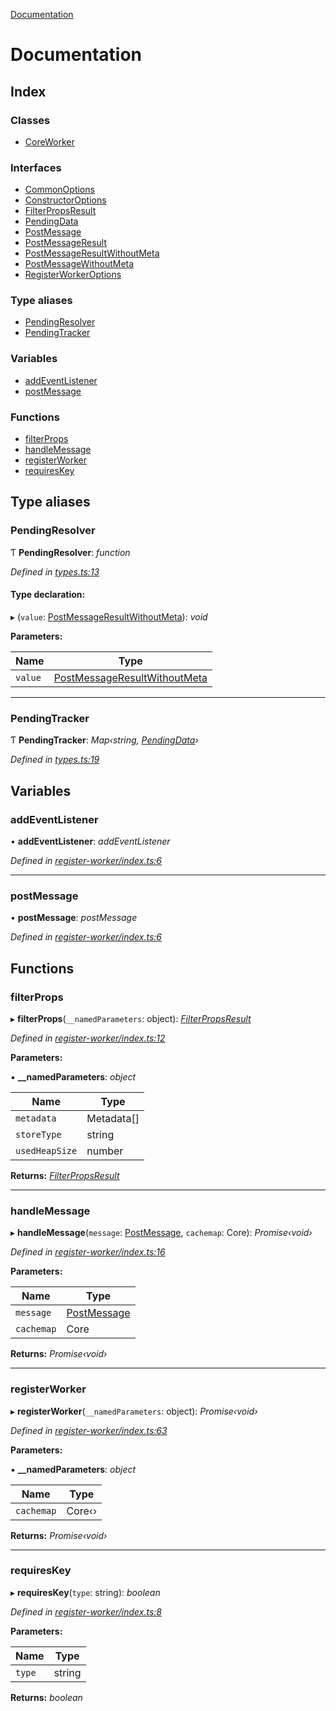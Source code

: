 [Documentation](README.md)

# Documentation

## Index

### Classes

* [CoreWorker](classes/coreworker.md)

### Interfaces

* [CommonOptions](interfaces/commonoptions.md)
* [ConstructorOptions](interfaces/constructoroptions.md)
* [FilterPropsResult](interfaces/filterpropsresult.md)
* [PendingData](interfaces/pendingdata.md)
* [PostMessage](interfaces/postmessage.md)
* [PostMessageResult](interfaces/postmessageresult.md)
* [PostMessageResultWithoutMeta](interfaces/postmessageresultwithoutmeta.md)
* [PostMessageWithoutMeta](interfaces/postmessagewithoutmeta.md)
* [RegisterWorkerOptions](interfaces/registerworkeroptions.md)

### Type aliases

* [PendingResolver](README.md#pendingresolver)
* [PendingTracker](README.md#pendingtracker)

### Variables

* [addEventListener](README.md#addeventlistener)
* [postMessage](README.md#postmessage)

### Functions

* [filterProps](README.md#filterprops)
* [handleMessage](README.md#handlemessage)
* [registerWorker](README.md#registerworker)
* [requiresKey](README.md#requireskey)

## Type aliases

###  PendingResolver

Ƭ **PendingResolver**: *function*

*Defined in [types.ts:13](https://github.com/badbatch/cachemap/blob/2f4f64a/packages/core-worker/src/types.ts#L13)*

#### Type declaration:

▸ (`value`: [PostMessageResultWithoutMeta](interfaces/postmessageresultwithoutmeta.md)): *void*

**Parameters:**

Name | Type |
------ | ------ |
`value` | [PostMessageResultWithoutMeta](interfaces/postmessageresultwithoutmeta.md) |

___

###  PendingTracker

Ƭ **PendingTracker**: *Map‹string, [PendingData](interfaces/pendingdata.md)›*

*Defined in [types.ts:19](https://github.com/badbatch/cachemap/blob/2f4f64a/packages/core-worker/src/types.ts#L19)*

## Variables

###  addEventListener

• **addEventListener**: *addEventListener*

*Defined in [register-worker/index.ts:6](https://github.com/badbatch/cachemap/blob/2f4f64a/packages/core-worker/src/register-worker/index.ts#L6)*

___

###  postMessage

• **postMessage**: *postMessage*

*Defined in [register-worker/index.ts:6](https://github.com/badbatch/cachemap/blob/2f4f64a/packages/core-worker/src/register-worker/index.ts#L6)*

## Functions

###  filterProps

▸ **filterProps**(`__namedParameters`: object): *[FilterPropsResult](interfaces/filterpropsresult.md)*

*Defined in [register-worker/index.ts:12](https://github.com/badbatch/cachemap/blob/2f4f64a/packages/core-worker/src/register-worker/index.ts#L12)*

**Parameters:**

▪ **__namedParameters**: *object*

Name | Type |
------ | ------ |
`metadata` | Metadata[] |
`storeType` | string |
`usedHeapSize` | number |

**Returns:** *[FilterPropsResult](interfaces/filterpropsresult.md)*

___

###  handleMessage

▸ **handleMessage**(`message`: [PostMessage](interfaces/postmessage.md), `cachemap`: Core): *Promise‹void›*

*Defined in [register-worker/index.ts:16](https://github.com/badbatch/cachemap/blob/2f4f64a/packages/core-worker/src/register-worker/index.ts#L16)*

**Parameters:**

Name | Type |
------ | ------ |
`message` | [PostMessage](interfaces/postmessage.md) |
`cachemap` | Core |

**Returns:** *Promise‹void›*

___

###  registerWorker

▸ **registerWorker**(`__namedParameters`: object): *Promise‹void›*

*Defined in [register-worker/index.ts:63](https://github.com/badbatch/cachemap/blob/2f4f64a/packages/core-worker/src/register-worker/index.ts#L63)*

**Parameters:**

▪ **__namedParameters**: *object*

Name | Type |
------ | ------ |
`cachemap` | Core‹› |

**Returns:** *Promise‹void›*

___

###  requiresKey

▸ **requiresKey**(`type`: string): *boolean*

*Defined in [register-worker/index.ts:8](https://github.com/badbatch/cachemap/blob/2f4f64a/packages/core-worker/src/register-worker/index.ts#L8)*

**Parameters:**

Name | Type |
------ | ------ |
`type` | string |

**Returns:** *boolean*
